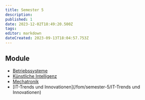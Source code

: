 ```yaml
---
title: Semester 5
description: 
published: 1
date: 2023-12-02T18:49:20.500Z
tags: 
editor: markdown
dateCreated: 2023-09-13T18:04:57.753Z
---
```


## Module

- [Betriebssysteme](/fom/semester-5/betriebssysteme.md)
- [Künstliche Intelligenz](/fom/semester-5/kuenstliche-intelligenz.md)
- [Mechatronik](/fom/semester-5/mechatronik.md)
- [IT-Trends und Innovationen](/fom/semester-5/IT-Trends und Innovationen)
